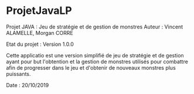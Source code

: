 # ProjetJavaLP

Projet JAVA : Jeu de stratégie et de gestion de monstres
Auteur : Vincent ALAMELLE, Morgan CORRE

Etat du projet : Version 1.0.0

Cette applicatio est une version simplifié de jeu de stratégie et de gestion ayant pour but l'obtention et la gestion de monstres utilisés pour combattre afin de progresser dans le jeu et d'obtenir de nouveaux monstres plus puissants.

Date : 20/10/2019
